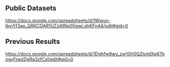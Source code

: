 ## Public Datasets
https://docs.google.com/spreadsheets/d/1Wwun-lbyjYf3ap_QRKCDAR1UZzj6Rlq05gwLghKFn44/edit#gid=0

## Previous Results
https://docs.google.com/spreadsheets/d/1Dghfw9wv_zw1Gh0QZtotdXp67bogyFnezDgRa3zfCxI/edit#gid=0
